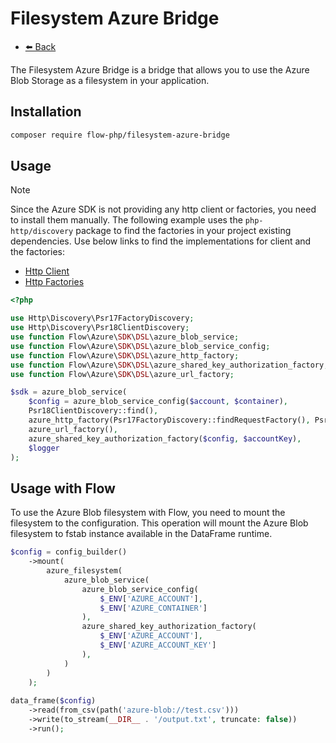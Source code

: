 # Filesystem Azure Bridge

- [⬅️️ Back](../../introduction.md)

The Filesystem Azure Bridge is a bridge that allows you to use the Azure Blob Storage as a filesystem in your application.

## Installation

```bash
composer require flow-php/filesystem-azure-bridge
```

## Usage

> [!NOTE]  
> Since the Azure SDK is not providing any http client or factories, you need to install them manually.
> The following example uses the `php-http/discovery` package to find the factories in your project existing dependencies.
> Use below links to find the implementations for client and the factories:

- [Http Client](https://packagist.org/providers/psr/http-client-implementation)
- [Http Factories](https://packagist.org/providers/psr/http-factory-implementation)


```php
<?php

use Http\Discovery\Psr17FactoryDiscovery;
use Http\Discovery\Psr18ClientDiscovery;
use function Flow\Azure\SDK\DSL\azure_blob_service;
use function Flow\Azure\SDK\DSL\azure_blob_service_config;
use function Flow\Azure\SDK\DSL\azure_http_factory;
use function Flow\Azure\SDK\DSL\azure_shared_key_authorization_factory;
use function Flow\Azure\SDK\DSL\azure_url_factory;

$sdk = azure_blob_service(
    $config = azure_blob_service_config($account, $container),
    Psr18ClientDiscovery::find(),
    azure_http_factory(Psr17FactoryDiscovery::findRequestFactory(), Psr17FactoryDiscovery::findStreamFactory()),
    azure_url_factory(),
    azure_shared_key_authorization_factory($config, $accountKey),
    $logger
);
```

## Usage with Flow

To use the Azure Blob filesystem with Flow, you need to mount the filesystem to the configuration.
This operation will mount the Azure Blob filesystem to fstab instance available in the DataFrame runtime.

```php
$config = config_builder()
    ->mount(
        azure_filesystem(
            azure_blob_service(
                azure_blob_service_config(
                    $_ENV['AZURE_ACCOUNT'],
                    $_ENV['AZURE_CONTAINER']
                ),
                azure_shared_key_authorization_factory(
                    $_ENV['AZURE_ACCOUNT'],
                    $_ENV['AZURE_ACCOUNT_KEY']
                ),
            )
        )
    );
    
data_frame($config)
    ->read(from_csv(path('azure-blob://test.csv')))
    ->write(to_stream(__DIR__ . '/output.txt', truncate: false))
    ->run();    
```